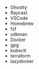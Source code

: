 * Ghostty
* Raycast
* VSCode
* Homebrew
* fzf
* sdkman
* Docker
* gpg
* kubectl
* terraform
* lazydocker
